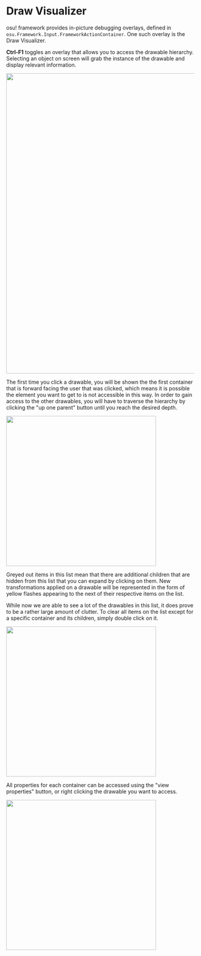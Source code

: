 # Draw Visualizer
 
osu! framework provides in-picture debugging overlays, defined in `osu.Framework.Input.FrameworkActionContainer`. One such overlay is the Draw Visualizer.

**Ctrl-F1** toggles an overlay that allows you to access the drawable hierarchy. Selecting an object on screen will grab the instance of the drawable and display relevant information.

<img src="/ppy/osu-framework/wiki/img/1.gif?raw=true" width="800px">

The first time you click a drawable, you will be shown the the first container that is forward facing the user that was clicked, which means it is possible the element you want to get to is not accessible in this way. In order to gain access to the other drawables, you will have to traverse the hierarchy by clicking the "up one parent" button until you reach the desired depth.

<img src="/ppy/osu-framework/wiki/img/2.gif?raw=true" width="400px">

Greyed out items in this list mean that there are additional children that are hidden from this list that you can expand by clicking on them. New transformations applied on a drawable will be represented in the form of yellow flashes appearing to the next of their respective items on the list.

While now we are able to see a lot of the drawables in this list, it does prove to be a rather large amount of clutter. To clear all items on the list except for a specific container and its children, simply double click on it.

<img src="/ppy/osu-framework/wiki/img/3.gif?raw=true" width="400px">

All properties for each container can be accessed using the "view properties" button, or right clicking the drawable you want to access.

<img src="/ppy/osu-framework/wiki/img/4.gif?raw=true" width="400px">

